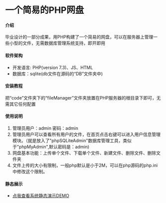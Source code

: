 # 一个简易的PHP网盘

#### 介绍
毕业设计的一部分成果，用PHP构建了一个简易的网盘，可以在服务器上管理一些小型的文件，无需数据库管理系统支持，即开即用

#### 软件架构
* 开发语言: PHP(version 7.3)、JS、HTML
* 数据库：sqlite(db文件在源码的“DB”文件夹中)


#### 安装教程

把“code”文件夹下的“fileManager”文件夹放置在PHP服务器的根目录下即可，无需其它任何配置

#### 使用说明

1.  管理员用户：admin 密码：admin
2.  管理员用户可以查看所有用户的文件，在首页点击右键可以进入用户信息管理模块。（就是放入了"phpSQLiteAdmin"数据库管理工具，类似于"phpMyAdmin",默认密码是：admin)
3.  网盘基本功能：上传单个文件、下载单个文件、新建文件、删除文件、删除文件夹
4. 文件上传的大小有限制，一般php默认是小于2M，可以在php源码的php.ini中修改这个限制。

#### 静态展示
* [点我查看系统静态演示DEMO](https://markchen7788.github.io/a-simple-php-network-disk-/staticDemo/)

